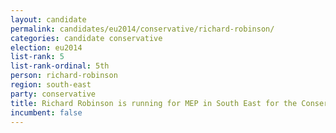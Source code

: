 ```yaml
---
layout: candidate
permalink: candidates/eu2014/conservative/richard-robinson/
categories: candidate conservative
election: eu2014
list-rank: 5
list-rank-ordinal: 5th
person: richard-robinson
region: south-east
party: conservative
title: Richard Robinson is running for MEP in South East for the Conservative Party
incumbent: false
---
```

